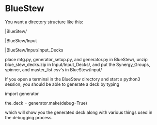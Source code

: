 # BlueStew

You want a directory structure like this:

|BlueStew/

|BlueStew/Input

|BlueStew/Input/Input_Decks

place mtg.py, generator_setup.py, and generator.py in BlueStew/, unzip blue_stew_decks.zip in Input/Input_Decks/, and put the Synergy_Groups, spinner, and master_list csv's in BlueStew/Input/

If you open a terminal in the BlueStew directory and start a python3 session, you should be able to generate a deck by typing

import generator

the_deck = generator.make(debug=True)

which will show you the generated deck along with various things used in the debugging process.


